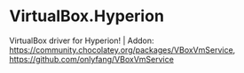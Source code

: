 # VirtualBox.Hyperion
VirtualBox driver for Hyperion! | Addon: https://community.chocolatey.org/packages/VBoxVmService, https://github.com/onlyfang/VBoxVmService
